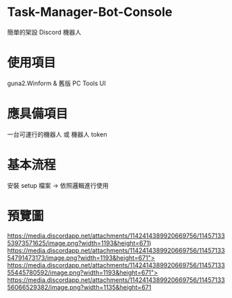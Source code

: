 # Task-Manager-Bot-Console
簡單的架設 Discord 機器人

# 使用項目
guna2.Winform & 舊版 PC Tools UI

# 應具備項目
一台可運行的機器人 或 機器人 token

# 基本流程
安裝 setup 檔案 -> 依照邏輯進行使用

# 預覽圖
https://media.discordapp.net/attachments/1142414389920669756/1145713353973571625/image.png?width=1193&height=671)
https://media.discordapp.net/attachments/1142414389920669756/1145713354791473173/image.png?width=1193&height=671">
https://media.discordapp.net/attachments/1142414389920669756/1145713355445780592/image.png?width=1193&height=671">
https://media.discordapp.net/attachments/1142414389920669756/1145713356066529382/image.png?width=1135&height=671


